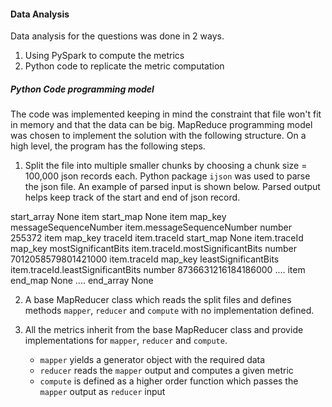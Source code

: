 #### Data Analysis
Data analysis for the questions was done in 2 ways.
1. Using PySpark to compute the metrics
2. Python code to replicate the metric computation

##### Python Code programming model
The code was implemented keeping in mind the constraint that file won't fit in memory and that the data can be big. 
MapReduce programming model was chosen to implement the solution with the following structure. On a high level, the program has the following steps. 

1. Split the file into multiple smaller chunks by choosing a chunk size = 100,000 json records each. Python package `ijson` was used to parse the json file. An example of parsed input is shown below. Parsed output helps keep track of the start and end of json record.  

 start_array None
item start_map None
item map_key messageSequenceNumber
item.messageSequenceNumber number 255372
item map_key traceId
item.traceId start_map None
item.traceId map_key mostSignificantBits
item.traceId.mostSignificantBits number 7012058579801421000
item.traceId map_key leastSignificantBits
item.traceId.leastSignificantBits number 8736631216184186000
....
item end_map None
....
 end_array None

2. A base MapReducer class which reads the split files and defines methods `mapper`, `reducer` and `compute` with no implementation defined.

3. All the metrics inherit from the base MapReducer class and provide implementations for `mapper`, `reducer` and `compute`. 
   - `mapper` yields a generator object with the required data
   - `reducer` reads the `mapper` output and computes a given metric
   - `compute` is defined as a higher order function which passes the `mapper` output as `reducer` input 

